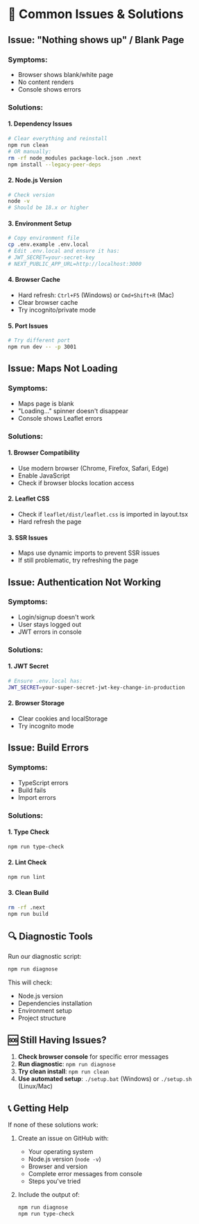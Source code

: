 # 🚨 Common Issues & Solutions

## Issue: "Nothing shows up" / Blank Page

### Symptoms:
- Browser shows blank/white page
- No content renders
- Console shows errors

### Solutions:

#### 1. **Dependency Issues**
```bash
# Clear everything and reinstall
npm run clean
# OR manually:
rm -rf node_modules package-lock.json .next
npm install --legacy-peer-deps
```

#### 2. **Node.js Version**
```bash
# Check version
node -v
# Should be 18.x or higher
```

#### 3. **Environment Setup**
```bash
# Copy environment file
cp .env.example .env.local
# Edit .env.local and ensure it has:
# JWT_SECRET=your-secret-key
# NEXT_PUBLIC_APP_URL=http://localhost:3000
```

#### 4. **Browser Cache**
- Hard refresh: `Ctrl+F5` (Windows) or `Cmd+Shift+R` (Mac)
- Clear browser cache
- Try incognito/private mode

#### 5. **Port Issues**
```bash
# Try different port
npm run dev -- -p 3001
```

## Issue: Maps Not Loading

### Symptoms:
- Maps page is blank
- "Loading..." spinner doesn't disappear
- Console shows Leaflet errors

### Solutions:

#### 1. **Browser Compatibility**
- Use modern browser (Chrome, Firefox, Safari, Edge)
- Enable JavaScript
- Check if browser blocks location access

#### 2. **Leaflet CSS**
- Check if `leaflet/dist/leaflet.css` is imported in layout.tsx
- Hard refresh the page

#### 3. **SSR Issues**
- Maps use dynamic imports to prevent SSR issues
- If still problematic, try refreshing the page

## Issue: Authentication Not Working

### Symptoms:
- Login/signup doesn't work
- User stays logged out
- JWT errors in console

### Solutions:

#### 1. **JWT Secret**
```bash
# Ensure .env.local has:
JWT_SECRET=your-super-secret-jwt-key-change-in-production
```

#### 2. **Browser Storage**
- Clear cookies and localStorage
- Try incognito mode

## Issue: Build Errors

### Symptoms:
- TypeScript errors
- Build fails
- Import errors

### Solutions:

#### 1. **Type Check**
```bash
npm run type-check
```

#### 2. **Lint Check**
```bash
npm run lint
```

#### 3. **Clean Build**
```bash
rm -rf .next
npm run build
```

## 🔍 Diagnostic Tools

Run our diagnostic script:
```bash
npm run diagnose
```

This will check:
- Node.js version
- Dependencies installation
- Environment setup
- Project structure

## 🆘 Still Having Issues?

1. **Check browser console** for specific error messages
2. **Run diagnostic**: `npm run diagnose`
3. **Try clean install**: `npm run clean`
4. **Use automated setup**: `./setup.bat` (Windows) or `./setup.sh` (Linux/Mac)

## 📞 Getting Help

If none of these solutions work:
1. Create an issue on GitHub with:
   - Your operating system
   - Node.js version (`node -v`)
   - Browser and version
   - Complete error messages from console
   - Steps you've tried

2. Include the output of:
   ```bash
   npm run diagnose
   npm run type-check
   ```